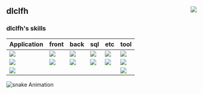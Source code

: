 <div align="">

<a href = "https://www.acmicpc.net/user/dlclfh">
    <img align="right" p-5 src="http://mazandi.herokuapp.com/api?handle=dlclfh&theme=warm">
 </a>


    
## dlclfh
   
 ### dlclfh's skills
 | Application | front | back | sql | etc | tool |
 | :----------- | :-------- | :------- | :--------- | :-------- | :------|
 | <img src="https://img.shields.io/badge/dart-white.svg?style=flat-square&logo=dart&logoColor=0175C2"> | <img src="https://img.shields.io/badge/CSS3-white.svg?style=flat-square&logo=CSS3&logoColor=1572B6"> | <img src="https://img.shields.io/badge/Java-white.svg?style=flat-square&logo=openjdk&logoColor=FF0000"> | <img src="https://img.shields.io/badge/Oracle-white.svg?style=flat-square&logo=oracle&logoColor=F80000"> |  <a href = "https://dlclfh.notion.site/dlclfh_-3e0a811ebad54cac917c260589321d30"><img src="https://img.shields.io/badge/Notion-white.svg?style=flat-square&logo=notion&logoColor=000000"></a> | <img src="https://img.shields.io/badge/visual studio code-white.svg?style=flat-square&logo=visualstudiocode&logoColor=007ACC"> |
| <img src="https://img.shields.io/badge/flutter-white.svg?style=flat-square&logo=flutter&logoColor=02569B"> | <img src="https://img.shields.io/badge/html5-white.svg?style=flat-square&logo=html5&logoColor=E34F26"> | <img src="https://img.shields.io/badge/JSP-white.svg?style=flat-square&logo=openjdk&logoColor=FF0000"> | <img src="https://img.shields.io/badge/mysql-white.svg?style=flat-square&logo=mysql&logoColor=4479A1"> | <a href = "https://dlclfh0404.github.io"> <img src="https://img.shields.io/badge/git-white.svg?style=flat-square&logo=git&logoColor=F05032"></a> | <img src="https://img.shields.io/badge/eclipseide-white.svg?style=flat-square&logo=eclipseide&logoColor=2C2255"> |
| <img src="https://img.shields.io/badge/JAVAFX-white.svg?style=flat-square&logo=openjdk&logoColor=FF0000"> | | | | | <img src="https://img.shields.io/badge/intellij-white.svg?style=flat-square&logo=intellijidea&logoColor=000000">
 


![snake Animation](https://github.com/dlclfh0404/dlclfh0404/blob/output/github-contribution-grid-snake.svg)


